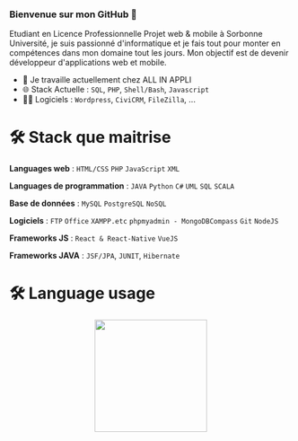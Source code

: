 ### Bienvenue sur mon GitHub 👋

Etudiant en Licence Professionnelle Projet web & mobile à Sorbonne Université, je suis passionné d'informatique et je fais tout pour monter en compétences dans mon domaine tout les jours. Mon objectif est de devenir développeur d'applications web et mobile.

- 🔭 Je travaille actuellement chez ALL IN APPLI
- 🌐 Stack Actuelle : `SQL`, `PHP`, `Shell/Bash`, `Javascript`
- 👨‍💻 Logiciels : `Wordpress`, `CiviCRM`, `FileZilla`, ...

# :hammer_and_wrench: Stack que maitrise 

**Languages web** : `HTML/CSS` `PHP` `JavaScript` `XML` 

**Languages de programmation** : `JAVA` `Python` `C#` `UML` `SQL` `SCALA` 

**Base de données** : `MySQL` `PostgreSQL` `NoSQL`

**Logiciels** : `FTP` `Office` `XAMPP.etc` `phpmyadmin - MongoDBCompass` `Git` `NodeJS`   

**Frameworks JS** : `React & React-Native` `VueJS`

**Frameworks JAVA** : `JSF/JPA`, `JUNIT`, `Hibernate`

<!-- > Language usage -->
# :hammer_and_wrench: Language usage 

<div align="center">
    <img height="200px" src="https://github-readme-stats-api-holic-x.vercel.app/api/top-langs/?username=holic-x&theme=gruvbox_light&layout=compact"/>
</div>

<!--
**IliasAssadki/IliasAssadki** is a ✨ _special_ ✨ repository because its `README.md` (this file) appears on your GitHub profile.

Here are some ideas to get you started:

- 🔭 I’m currently working on ...
- 👯 I’m looking to collaborate on ...
- 🤔 I’m looking for help with ...
- 💬 Ask me about ...
- 📫 How to reach me: ...
- 😄 Pronouns: ...
- ⚡ Fun fact: ...
-->
